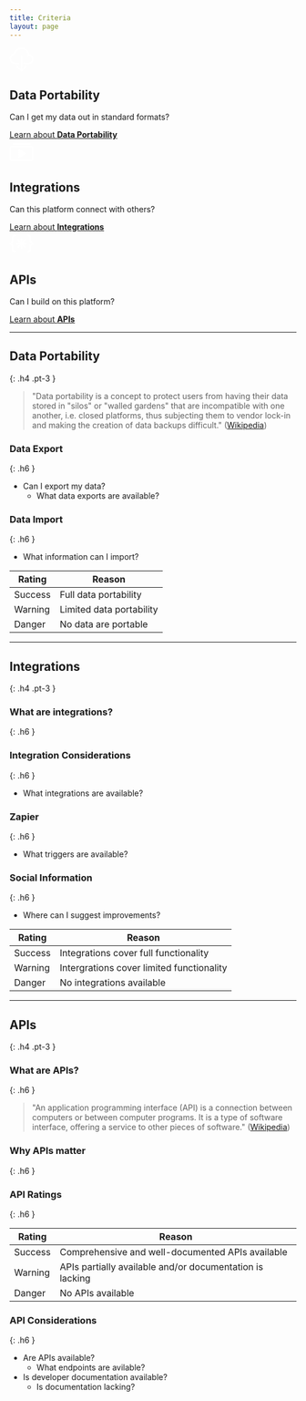 ```yaml
---
title: Criteria
layout: page
---
```


<div class="row">
  <div class="col">
    <div class="feature-icon bg-dark p-4 mb-3">
      <svg xmlns="http://www.w3.org/2000/svg" width="3em" height="3em" fill="white" class="bi bi-cloud-download" viewBox="0 0 16 16">
        <path d="M4.406 1.342A5.53 5.53 0 0 1 8 0c2.69 0 4.923 2 5.166 4.579C14.758 4.804 16 6.137 16 7.773 16 9.569 14.502 11 12.687 11H10a.5.5 0 0 1 0-1h2.688C13.979 10 15 8.988 15 7.773c0-1.216-1.02-2.228-2.313-2.228h-.5v-.5C12.188 2.825 10.328 1 8 1a4.53 4.53 0 0 0-2.941 1.1c-.757.652-1.153 1.438-1.153 2.055v.448l-.445.049C2.064 4.805 1 5.952 1 7.318 1 8.785 2.23 10 3.781 10H6a.5.5 0 0 1 0 1H3.781C1.708 11 0 9.366 0 7.318c0-1.763 1.266-3.223 2.942-3.593.143-.863.698-1.723 1.464-2.383z"/>
        <path d="M7.646 15.854a.5.5 0 0 0 .708 0l3-3a.5.5 0 0 0-.708-.708L8.5 14.293V5.5a.5.5 0 0 0-1 0v8.793l-2.146-2.147a.5.5 0 0 0-.708.708l3 3z"/>
      </svg>
      <h2 class="mt-2 text-light">Data Portability</h2>
    </div>
    <p>Can I get my data out in standard formats?</p>
    <a class="btn btn-sm btn-outline-secondary" href="#data-portability">Learn about <strong>Data Portability</strong> <i class="bi bi-chevron-right"></i></a>
  </div>
  <div class="feature col">
    <div class="feature-icon bg-dark p-4 mb-3">
      <svg xmlns="http://www.w3.org/2000/svg" width="3em" height="3em" fill="white" class="bi bi-collection-play" viewBox="0 0 16 16">
        <path d="M2 3a.5.5 0 0 0 .5.5h11a.5.5 0 0 0 0-1h-11A.5.5 0 0 0 2 3zm2-2a.5.5 0 0 0 .5.5h7a.5.5 0 0 0 0-1h-7A.5.5 0 0 0 4 1zm2.765 5.576A.5.5 0 0 0 6 7v5a.5.5 0 0 0 .765.424l4-2.5a.5.5 0 0 0 0-.848l-4-2.5z"/>
        <path d="M1.5 14.5A1.5 1.5 0 0 1 0 13V6a1.5 1.5 0 0 1 1.5-1.5h13A1.5 1.5 0 0 1 16 6v7a1.5 1.5 0 0 1-1.5 1.5h-13zm13-1a.5.5 0 0 0 .5-.5V6a.5.5 0 0 0-.5-.5h-13A.5.5 0 0 0 1 6v7a.5.5 0 0 0 .5.5h13z"/>
      </svg>
      <h2 class="mt-2 text-light">Integrations</h2>
    </div>
    <p>Can this platform connect with others?</p>
    <a class="btn btn-sm btn-outline-secondary" href="#integrations">Learn about <strong>Integrations</strong> <i class="bi bi-chevron-right"></i></a>
  </div>
  <div class="feature col">
    <div class="feature-icon bg-dark p-4 mb-3">
      <svg xmlns="http://www.w3.org/2000/svg" width="3em" height="3em" fill="white" class="bi bi-braces-asterisk" viewBox="0 0 16 16">
        <path fill-rule="evenodd" d="M1.114 8.063V7.9c1.005-.102 1.497-.615 1.497-1.6V4.503c0-1.094.39-1.538 1.354-1.538h.273V2h-.376C2.25 2 1.49 2.759 1.49 4.352v1.524c0 1.094-.376 1.456-1.49 1.456v1.299c1.114 0 1.49.362 1.49 1.456v1.524c0 1.593.759 2.352 2.372 2.352h.376v-.964h-.273c-.964 0-1.354-.444-1.354-1.538V9.663c0-.984-.492-1.497-1.497-1.6ZM14.886 7.9v.164c-1.005.103-1.497.616-1.497 1.6v1.798c0 1.094-.39 1.538-1.354 1.538h-.273v.964h.376c1.613 0 2.372-.759 2.372-2.352v-1.524c0-1.094.376-1.456 1.49-1.456v-1.3c-1.114 0-1.49-.362-1.49-1.456V4.352C14.51 2.759 13.75 2 12.138 2h-.376v.964h.273c.964 0 1.354.444 1.354 1.538V6.3c0 .984.492 1.497 1.497 1.6ZM7.5 11.5V9.207l-1.621 1.621-.707-.707L6.792 8.5H4.5v-1h2.293L5.172 5.879l.707-.707L7.5 6.792V4.5h1v2.293l1.621-1.621.707.707L9.208 7.5H11.5v1H9.207l1.621 1.621-.707.707L8.5 9.208V11.5h-1Z"/>
      </svg>      
      <h2 class="mt-2 text-light">APIs</h2>
    </div>
    <p>Can I build on this platform?</p>
    <a class="btn btn-sm btn-outline-secondary" href="#apis">Learn about <strong>APIs</strong> <i class="bi bi-chevron-right"></i></a>
  </div>
</div>

***

## Data Portability<i class="bi bi-cloud-download"></i>
{: .h4 .pt-3 }

> "Data portability is a concept to protect users from having their data stored in "silos" or "walled gardens" that are incompatible with one another, i.e. closed platforms, thus subjecting them to vendor lock-in and making the creation of data backups difficult." ([Wikipedia](https://en.wikipedia.org/wiki/Data_portability))

### Data Export
{: .h6 }

- Can I export my data?
    - What data exports are available?

### Data Import
{: .h6 }

- What information can I import?

<table class="table">
  <thead>
    <tr>
      <th scope="col">Rating</th>
      <th scope="col">Reason</th>
    </tr>
  </thead>
  <tbody>
    <tr>
      <td><span class="badge bg-success rounded-pill">Success</span></td>
      <td>Full data portability</td>
    </tr>
    <tr>
      <td><span class="badge bg-warning text-dark rounded-pill">Warning</span></td>
      <td>Limited data portability</td>
    </tr>
    <tr>
      <td><span class="badge bg-danger rounded-pill">Danger</span></td>
      <td>No data are portable</td>
    </tr>
  </tbody>
</table>

***

## Integrations<i class="bi bi-collection-play"></i>
{: .h4 .pt-3 }

### What are integrations?
{: .h6 }

### Integration Considerations
{: .h6 }

- What integrations are available?

### Zapier
{: .h6 }

- What triggers are available?

### Social Information
{: .h6 }

- Where can I suggest improvements?

<table class="table">
  <thead>
    <tr>
      <th scope="col">Rating</th>
      <th scope="col">Reason</th>
    </tr>
  </thead>
  <tbody>
    <tr>
      <td><span class="badge bg-success rounded-pill">Success</span></td>
      <td>Integrations cover full functionality</td>
    </tr>
    <tr>
      <td><span class="badge bg-warning text-dark rounded-pill">Warning</span></td>
      <td>Intergrations cover limited functionality</td>
    </tr>
    <tr>
      <td><span class="badge bg-danger rounded-pill">Danger</span></td>
      <td>No integrations available</td>
    </tr>
  </tbody>
</table>

***

## APIs<i class="bi bi-braces-asterisk"></i>
{: .h4 .pt-3 }

### What are APIs?
{: .h6 }

> "An application programming interface (API) is a connection between computers or between computer programs. It is a type of software interface, offering a service to other pieces of software." ([Wikipedia](https://en.wikipedia.org/wiki/API))

### Why APIs matter
{: .h6 }

### API Ratings
{: .h6 }

<table class="table">
  <thead>
    <tr>
      <th scope="col">Rating</th>
      <th scope="col">Reason</th>
    </tr>
  </thead>
  <tbody>
    <tr>
      <td><span class="badge bg-success rounded-pill">Success</span></td>
      <td>Comprehensive and well-documented APIs available</td>
    </tr>
    <tr>
      <td><span class="badge bg-warning text-dark rounded-pill">Warning</span></td>
      <td>APIs partially available and/or documentation is lacking</td>
    </tr>
    <tr>
      <td><span class="badge bg-danger rounded-pill">Danger</span></td>
      <td>No APIs available</td>
    </tr>
  </tbody>
</table>

### API Considerations
{: .h6 }

- Are APIs available?
    - What endpoints are avilable?
- Is developer documentation available?
    - Is documentation lacking?